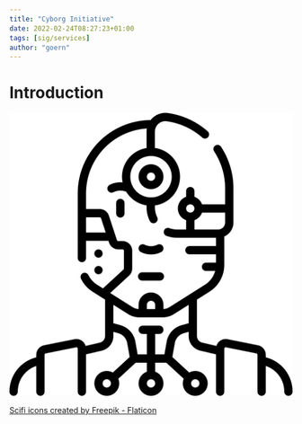 ```yaml
---
title: "Cyborg Initiative"
date: 2022-02-24T08:27:23+01:00
tags: [sig/services]
author: "goern"
---
```


# Introduction

![Cyborg](/cyborg.png)

[Scifi icons created by Freepik - Flaticon](https://www.flaticon.com/free-icons/scifi)
